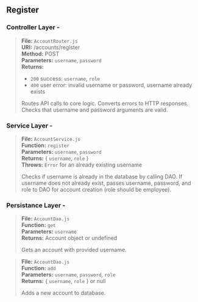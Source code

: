 ## Register

### Controller Layer -

> **File:** `AccountRouter.js`  
> **URI:** /accounts/register  
> **Method:** POST  
> **Parameters:** `username`, `password`  
> **Returns:**
>
> - `200` success: `username`, `role`
> - `400` user error: invalid username or password, username already exists
>
> Routes API calls to core logic. Converts errors to HTTP responses.  
> Checks that username and password arguments are valid.

### Service Layer -

> **File:** `AccountService.js`  
> **Function:** `register`  
> **Parameters:** `username`, `password`  
> **Returns:** { `username`, `role` }  
> **Throws:** `Error` for an already existing username
>
> Checks if username is already in the database by calling DAO.
> If username does not already exist, passes username, password, and role to DAO for account creation (role should be
> employee).

### Persistance Layer -

> **File:** `AccountDao.js`  
> **Function:** `get`  
> **Parameters:** `username`  
> **Returns:** Account object or undefined
>
> Gets an account with provided username.

> **File:** `AccountDao.js`  
> **Function:** `add`  
> **Parameters:** `username`, `password`, `role`  
> **Returns:** { `username`, `role` } or null
>
> Adds a new account to database.
